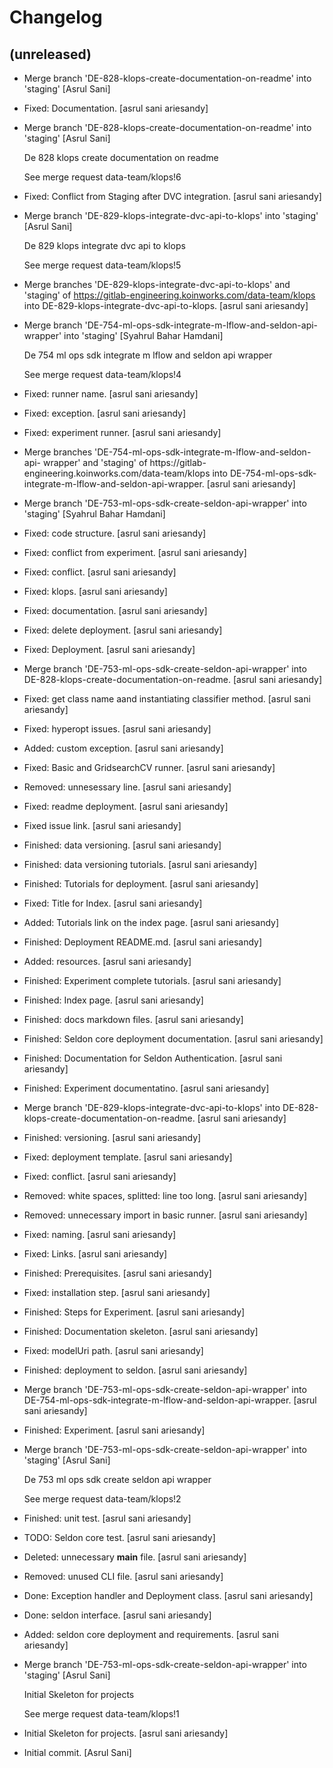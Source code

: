 Changelog
=========


(unreleased)
------------
- Merge branch 'DE-828-klops-create-documentation-on-readme' into
  'staging' [Asrul Sani]
- Fixed: Documentation. [asrul sani ariesandy]
- Merge branch 'DE-828-klops-create-documentation-on-readme' into
  'staging' [Asrul Sani]

  De 828 klops create documentation on readme

  See merge request data-team/klops!6
- Fixed: Conflict from Staging after DVC integration. [asrul sani
  ariesandy]
- Merge branch 'DE-829-klops-integrate-dvc-api-to-klops' into 'staging'
  [Asrul Sani]

  De 829 klops integrate dvc api to klops

  See merge request data-team/klops!5
- Merge branches 'DE-829-klops-integrate-dvc-api-to-klops' and 'staging'
  of https://gitlab-engineering.koinworks.com/data-team/klops into
  DE-829-klops-integrate-dvc-api-to-klops. [asrul sani ariesandy]
- Merge branch 'DE-754-ml-ops-sdk-integrate-m-lflow-and-seldon-api-
  wrapper' into 'staging' [Syahrul Bahar Hamdani]

  De 754 ml ops sdk integrate m lflow and seldon api wrapper

  See merge request data-team/klops!4
- Fixed: runner name. [asrul sani ariesandy]
- Fixed: exception. [asrul sani ariesandy]
- Fixed: experiment runner. [asrul sani ariesandy]
- Merge branches 'DE-754-ml-ops-sdk-integrate-m-lflow-and-seldon-api-
  wrapper' and 'staging' of https://gitlab-
  engineering.koinworks.com/data-team/klops into DE-754-ml-ops-sdk-
  integrate-m-lflow-and-seldon-api-wrapper. [asrul sani ariesandy]
- Merge branch 'DE-753-ml-ops-sdk-create-seldon-api-wrapper' into
  'staging' [Syahrul Bahar Hamdani]
- Fixed: code structure. [asrul sani ariesandy]
- Fixed: conflict from experiment. [asrul sani ariesandy]
- Fixed: conflict. [asrul sani ariesandy]
- Fixed: klops. [asrul sani ariesandy]
- Fixed: documentation. [asrul sani ariesandy]
- Fixed: delete deployment. [asrul sani ariesandy]
- Fixed: Deployment. [asrul sani ariesandy]
- Merge branch 'DE-753-ml-ops-sdk-create-seldon-api-wrapper' into
  DE-828-klops-create-documentation-on-readme. [asrul sani ariesandy]
- Fixed: get class name aand instantiating classifier method. [asrul
  sani ariesandy]
- Fixed: hyperopt issues. [asrul sani ariesandy]
- Added: custom exception. [asrul sani ariesandy]
- Fixed: Basic and GridsearchCV runner. [asrul sani ariesandy]
- Removed: unnesessary line. [asrul sani ariesandy]
- Fixed: readme deployment. [asrul sani ariesandy]
- Fixed issue link. [asrul sani ariesandy]
- Finished: data versioning. [asrul sani ariesandy]
- Finished: data versioning tutorials. [asrul sani ariesandy]
- Finished: Tutorials for deployment. [asrul sani ariesandy]
- Fixed: Title for Index. [asrul sani ariesandy]
- Added: Tutorials link on the index page. [asrul sani ariesandy]
- Finished: Deployment README.md. [asrul sani ariesandy]
- Added: resources. [asrul sani ariesandy]
- Finished: Experiment complete tutorials. [asrul sani ariesandy]
- Finished: Index page. [asrul sani ariesandy]
- Finished: docs markdown files. [asrul sani ariesandy]
- Finished: Seldon core deployment documentation. [asrul sani ariesandy]
- Finished: Documentation for Seldon Authentication. [asrul sani
  ariesandy]
- Finished: Experiment documentatino. [asrul sani ariesandy]
- Merge branch 'DE-829-klops-integrate-dvc-api-to-klops' into
  DE-828-klops-create-documentation-on-readme. [asrul sani ariesandy]
- Finished: versioning. [asrul sani ariesandy]
- Fixed: deployment template. [asrul sani ariesandy]
- Fixed: conflict. [asrul sani ariesandy]
- Removed: white spaces, splitted: line too long. [asrul sani ariesandy]
- Removed: unnecessary import in basic runner. [asrul sani ariesandy]
- Fixed: naming. [asrul sani ariesandy]
- Fixed: Links. [asrul sani ariesandy]
- Finished: Prerequisites. [asrul sani ariesandy]
- Fixed: installation step. [asrul sani ariesandy]
- Finished: Steps for Experiment. [asrul sani ariesandy]
- Finished: Documentation skeleton. [asrul sani ariesandy]
- Fixed: modelUri path. [asrul sani ariesandy]
- Finished: deployment to seldon. [asrul sani ariesandy]
- Merge branch 'DE-753-ml-ops-sdk-create-seldon-api-wrapper' into
  DE-754-ml-ops-sdk-integrate-m-lflow-and-seldon-api-wrapper. [asrul
  sani ariesandy]
- Finished: Experiment. [asrul sani ariesandy]
- Merge branch 'DE-753-ml-ops-sdk-create-seldon-api-wrapper' into
  'staging' [Asrul Sani]

  De 753 ml ops sdk create seldon api wrapper

  See merge request data-team/klops!2
- Finished: unit test. [asrul sani ariesandy]
- TODO: Seldon core test. [asrul sani ariesandy]
- Deleted: unnecessary __main__ file. [asrul sani ariesandy]
- Removed: unused CLI file. [asrul sani ariesandy]
- Done: Exception handler and Deployment class. [asrul sani ariesandy]
- Done: seldon interface. [asrul sani ariesandy]
- Added: seldon core deployment and requirements. [asrul sani ariesandy]
- Merge branch 'DE-753-ml-ops-sdk-create-seldon-api-wrapper' into
  'staging' [Asrul Sani]

  Initial Skeleton for projects

  See merge request data-team/klops!1
- Initial Skeleton for projects. [asrul sani ariesandy]
- Initial commit. [Asrul Sani]


